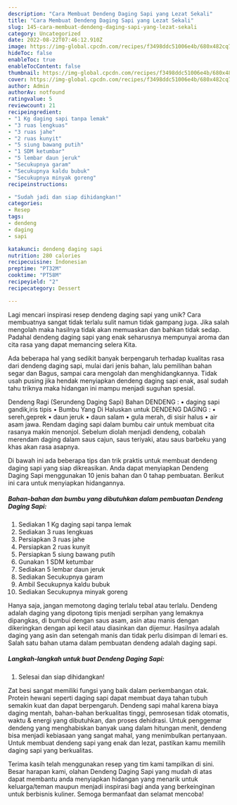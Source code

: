 ```yaml
---
description: "Cara Membuat Dendeng Daging Sapi yang Lezat Sekali"
title: "Cara Membuat Dendeng Daging Sapi yang Lezat Sekali"
slug: 145-cara-membuat-dendeng-daging-sapi-yang-lezat-sekali
category: Uncategorized
date: 2022-08-22T07:46:12.910Z
image: https://img-global.cpcdn.com/recipes/f3498ddc51006e4b/680x482cq70/dendeng-daging-sapi-foto-resep-utama.jpg
hideToc: false
enableToc: true
enableTocContent: false
thumbnail: https://img-global.cpcdn.com/recipes/f3498ddc51006e4b/680x482cq70/dendeng-daging-sapi-foto-resep-utama.jpg
cover: https://img-global.cpcdn.com/recipes/f3498ddc51006e4b/680x482cq70/dendeng-daging-sapi-foto-resep-utama.jpg
author: Admin
authorAv: notfound
ratingvalue: 5
reviewcount: 21
recipeingredient:
- "1 Kg daging sapi tanpa lemak"
- "3 ruas lengkuas"
- "3 ruas jahe"
- "2 ruas kunyit"
- "5 siung bawang putih"
- "1 SDM ketumbar"
- "5 lembar daun jeruk"
- "Secukupnya garam"
- "Secukupnya kaldu bubuk"
- "Secukupnya minyak goreng"
recipeinstructions:

- "Sudah jadi dan siap dihidangkan!"
categories:
- Resep
tags:
- dendeng
- daging
- sapi

katakunci: dendeng daging sapi 
nutrition: 280 calories
recipecuisine: Indonesian
preptime: "PT32M"
cooktime: "PT58M"
recipeyield: "2"
recipecategory: Dessert

---
```





Lagi mencari inspirasi resep dendeng daging sapi yang unik? Cara membuatnya sangat tidak terlalu sulit namun tidak gampang juga. Jika salah mengolah maka hasilnya tidak akan memuaskan dan bahkan tidak sedap. Padahal dendeng daging sapi yang enak seharusnya mempunyai aroma dan cita rasa yang dapat memancing selera Kita.





Ada beberapa hal yang sedikit banyak berpengaruh terhadap kualitas rasa dari dendeng daging sapi, mulai dari jenis bahan, lalu pemilihan bahan segar dan Bagus, sampai cara mengolah dan menghidangkannya. Tidak usah pusing jika hendak menyiapkan dendeng daging sapi enak,      asal sudah tahu triknya maka hidangan ini mampu menjadi suguhan spesial.














Dendeng Ragi (Serundeng Daging Sapi) Bahan DENDENG : • daging sapi gandik,iris tipis • Bumbu Yang Di Haluskan untuk DENDENG DAGING : • sereh,geprek • daun jeruk • daun salam • gula merah, di sisir halus • air asam jawa. Rendam daging sapi dalam bumbu cair untuk membuat cita rasanya makin menonjol. Sebelum diolah menjadi dendeng, cobalah merendam daging dalam saus cajun, saus teriyaki, atau saus barbeku yang khas akan rasa asapnya.






Di bawah ini ada beberapa tips dan trik praktis untuk membuat dendeng daging sapi yang siap dikreasikan. Anda dapat menyiapkan Dendeng Daging Sapi menggunakan 10 jenis bahan dan 0 tahap pembuatan. Berikut ini cara untuk menyiapkan hidangannya.

<!--inarticleads1-->

##### Bahan-bahan dan bumbu yang dibutuhkan dalam pembuatan Dendeng Daging Sapi:

1. Sediakan 1 Kg daging sapi tanpa lemak
1. Sediakan 3 ruas lengkuas
1. Persiapkan 3 ruas jahe
1. Persiapkan 2 ruas kunyit
1. Persiapkan 5 siung bawang putih
1. Gunakan 1 SDM ketumbar
1. Sediakan 5 lembar daun jeruk
1. Sediakan Secukupnya garam
1. Ambil Secukupnya kaldu bubuk
1. Sediakan Secukupnya minyak goreng


Hanya saja, jangan memotong daging terlalu tebal atau terlalu. Dendeng adalah daging yang dipotong tipis menjadi serpihan yang lemaknya dipangkas, di bumbui dengan saus asam, asin atau manis dengan dikeringkan dengan api kecil atau diasinkan dan dijemur. Hasilnya adalah daging yang asin dan setengah manis dan tidak perlu disimpan di lemari es. Salah satu bahan utama dalam pembuatan dendeng adalah daging sapi. 

<!--inarticleads2-->

##### Langkah-langkah untuk buat Dendeng Daging Sapi:


1. Selesai dan siap dihidangkan!

Zat besi sangat memiliki fungsi yang baik dalam perkembangan otak. Protein hewani seperti daging sapi dapat membuat daya tahan tubuh semakin kuat dan dapat berpengaruh. Dendeng sapi mahal karena biaya daging mentah, bahan-bahan berkualitas tinggi, pemrosesan tidak otomatis, waktu &amp; energi yang dibutuhkan, dan proses dehidrasi. Untuk penggemar dendeng yang menghabiskan banyak uang dalam hitungan menit, dendeng bisa menjadi kebiasaan yang sangat mahal, yang menimbulkan pertanyaan. Untuk membuat dendeng sapi yang enak dan lezat, pastikan kamu memilih daging sapi yang berkualitas. 

Terima kasih telah menggunakan resep yang tim kami tampilkan di sini. Besar harapan kami, olahan Dendeng Daging Sapi yang mudah di atas dapat membantu anda menyiapkan hidangan yang menarik untuk keluarga/teman maupun menjadi inspirasi bagi anda yang berkeinginan untuk berbisnis kuliner. Semoga bermanfaat dan selamat mencoba!
